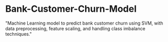 # Bank-Customer-Churn-Model
"Machine Learning model to predict bank customer churn using SVM, with data preprocessing, feature scaling, and handling class imbalance techniques."

